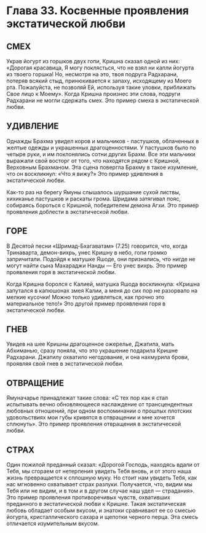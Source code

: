 # Глава 33. Косвенные проявления экстатической любви

## CMЕX

Украв йогурт из горшков двух гопи, Кришна сказал одной из них: «Дорогая красавица, Я могу поклясться, что не взял ни капли йогурта из твоего горшка! Но, несмотря на это, твоя подруга Радхарани, потеряв всякий стыд, принюхивается к запаху, исходящему из Моего рта. Пожалуйста, не позволяй Ей, используя такие уловки, приближать Свое лицо к Моему». Когда Кришна произнес эти слова, подруги Радхарани не могли сдержать смех. Это пример смеха в экстатической любви.

## УДИВЛЕНИЕ

Однажды Брахма увидел коров и мальчиков - пастушков, облаченных в желтые одежды и украшенных драгоценностями. У пастушков было по четыре руки, и им поклонялись сотни других Брахм. Все эти мальчики выражали свой восторг от того, что находятся рядом с Кришной, Верховным Брахманом. Эта сцена повергла Брахму в такое изумление, что он воскликнул: «Что я вижу?» Это пример удивления в экстатической любви.

Как-то раз на берегу Ямуны слышалось шуршание сухой листвы, хихиканье пастушков и раскаты грома. Шридама затягивал пояс, собираясь бороться с Кришной, победителем демона Агхи. Это пример проявления доблести в экстатической любви.

## ГОРЕ

В Десятой песни «Шримад-Бхагаватам» (7.25) говорится, что, когда Тринаварта, демон-вихрь, унес Кришну в небо, гопи громко запричитали. Подойдя к матушке Яшоде, они признались, что нигде не могут найти сына Махараджи Нанды — Его унес вихрь. Это пример проявления горя в экстатической любви.

Когда Кришна боролся с Калией, матушка Яшода воскликнула: «Кришна запутался в капюшонах змея Калии, а меня до сих пор не разорвало на мелкие кусочки! Можно только удивляться, как прочно это материальное тело!» Это другой пример проявления горя в экстатической любви.

## ГНЕВ

Увидев на шее Кришны драгоценное ожерелье, Джатила, мать Абхиманью, сразу поняла, что это украшение подарила Кришне Радхарани. Джатилу охватило негодование, и она нахмурила брови, проявляя свой гнев в экстатической любви.

## ОТВРАЩЕНИЕ

Ямуначарье принадлежат такие слова: «С тех пор как я стал испытывать вечно обновляющееся наслаждение от трансцендентных любовных отношений, при одном воспоминании о прошлых плотских удовольствиях мои губы кривятся в отвращении и мне хочется сплюнуть». Это пример проявления отвращения в экстатической любви.

## СТРАХ

Один пожилой преданный сказал: «Дорогой Господь, находясь вдали от Тебя, мы сгораем от нетерпения увидеть Тебя вновь, и от этого наша жизнь превращается к сплошную муку. Но стоит нам увидеть Тебя, как нас мгновенно охватывает страх разлуки. Получается, что, видим мы Тебя или не видим, и в том и в другом случае наш удел — страдания». Это пример проявления противоречивых чувств, охвативших преданного в экстатической любви к Кришне. Такая экстатическая любовь обладает особым вкусом, и знатоки сравнивают ее со смесью йогурта, кристаллического сахара и щепотки черного перца. Эта смесь отличается изумительным вкусом.
